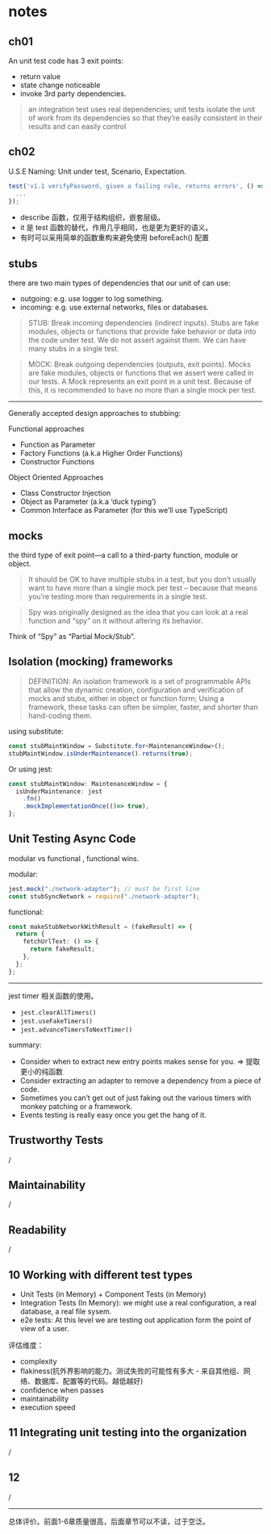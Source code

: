 # notes

## ch01

An unit test code has 3 exit points:
- return value
- state change noticeable
- invoke 3rd party dependencies.

>an integration test uses real dependencies; unit tests isolate the unit of work
from its dependencies so that they’re easily consistent in their results and can easily control

## ch02

U.S.E Naming: Unit under test, Scenario, Expectation.
```js
test('v1.1 verifyPassword, given a failing rule, returns errors', () => {
  ...
});
```

- describe 函数，仅用于结构组织，嵌套层级。
- it 是 test 函数的替代，作用几乎相同，也是更为更好的语义。
- 有时可以采用简单的函数重构来避免使用 beforeEach() 配置

## stubs

there are two main types of dependencies that our unit of can use:
- outgoing: e.g. use logger to log something.
- incoming: e.g. use external networks, files or databases.

>STUB: Break incoming dependencies (indirect inputs). Stubs are fake modules, objects or functions that
provide fake behavior or data into the code under test. We do not assert against them. We can have many
stubs in a single test.

>MOCK: Break outgoing dependencies (outputs, exit points). Mocks are fake modules, objects or functions
that we assert were called in our tests. A Mock represents an exit point in a unit test. Because of this, it is
recommended to have no more than a single mock per test.

---
Generally accepted design approaches to stubbing:

Functional approaches
- Function as Parameter
- Factory Functions (a.k.a Higher Order Functions)
- Constructor Functions

Object Oriented Approaches
- Class Constructor Injection
- Object as Parameter (a.k.a ‘duck typing’)
- Common Interface as Parameter (for this we’ll use TypeScript)

## mocks

the third type of exit point—a call to a third-party function, module or object. 

> It should be OK to have multiple stubs in a test, but you don’t usually want to have more
  than a single mock per test – because that means you’re testing more than requirements in a
  single test.

>Spy was originally designed as
 the idea that you can look at a real function and “spy” on it without altering its behavior.

Think of “Spy” as “Partial Mock/Stub”.

## Isolation (mocking) frameworks

> DEFINITION: 
  An isolation framework is a set of programmable APIs that allow the dynamic creation,
  configuration and verification of mocks and stubs, either in object or function form; Using a framework, these
  tasks can often be simpler, faster, and shorter than hand-coding them.

using substitute:
```typescript
const stubMaintWindow = Substitute.for<MaintenanceWindow>();
stubMaintWindow.isUnderMaintenance().returns(true);
```

Or using jest:
```typescript
const stubMaintWindow: MaintenanceWindow = {
  isUnderMaintenance: jest
    .fn()
    .mockImplementationOnce(()=> true),
};
```

## Unit Testing Async Code

modular vs functional , functional wins.

modular:
```typescript
jest.mock("./network-adapter"); // must be first line
const stubSyncNetwork = require("./network-adapter");
```

functional:
```typescript
const makeStubNetworkWithResult = (fakeResult) => {
  return {
    fetchUrlText: () => {
      return fakeResult;
    },
  };
};
```
---

jest timer 相关函数的使用。
- `jest.clearAllTimers()`
- `jest.useFakeTimers()`
- `jest.advanceTimersToNextTimer()`

summary:
- Consider when to extract new entry points makes sense for you. => 提取更小的纯函数
- Consider extracting an adapter to remove a dependency from a piece of code.
- Sometimes you can’t get out of just faking out the various timers with monkey patching or a framework.
- Events testing is really easy once you get the hang of it.

## Trustworthy Tests

/

## Maintainability

/

## Readability

/

## 10 Working with different test types

- Unit Tests (in Memory) + Component Tests (in Memory)
- Integration Tests (In Memory): we might use a real configuration, a real database, a real file sysem.
- e2e tests: At this level we are testing out application form the point of view of a user.

评估维度：
- complexity
- flakiness(抗外界影响的能力。测试失败的可能性有多大 - 来自其他组、网络、数据库、配置等的代码。越低越好)
- confidence when passes
- maintainability
- execution speed

## 11 Integrating unit testing into the organization
/

## 12

/

---

总体评价。前面1-6章质量很高，后面章节可以不读，过于空泛。